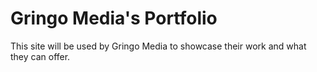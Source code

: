 # Gringo Media's Portfolio

This site will be used by Gringo Media to showcase their work and what they can offer.
